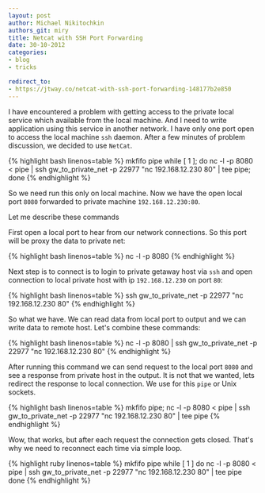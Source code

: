 ```yaml
---
layout: post
author: Michael Nikitochkin
authors_git: miry
title: Netcat with SSH Port Forwarding
date: 30-10-2012
categories:
- blog
- tricks

redirect_to:
- https://jtway.co/netcat-with-ssh-port-forwarding-148177b2e850
---
```


I have encountered a problem with getting access to the private local service which available from the local machine.
And I need to write application using this service in another network.
I have only one port open to access the local machine `ssh` daemon.
After a few minutes of problem discussion, we decided to use `NetCat`.

{% highlight bash linenos=table %}
mkfifo pipe
while [ 1 ]; do nc -l -p 8080 < pipe | ssh gw_to_private_net -p 22977  "nc 192.168.12.230 80" | tee pipe; done
{% endhighlight %}

So we need run this only on local machine. Now we have the open local port `8080` forwarded to private machine `192.168.12.230:80`.

Let me describe these commands

<!--cut-->

First open a local port to hear from our network connections. So this port will be proxy the data to private net:

{% highlight bash linenos=table %}
nc -l -p 8080
{% endhighlight %}

Next step is to connect is to login to private getaway host via `ssh` and open connection to local private host with ip `192.168.12.230` on port `80`:

{% highlight bash linenos=table %}
ssh gw_to_private_net -p 22977  "nc 192.168.12.230 80"
{% endhighlight %}

So what we have. We can read data from local port to output and we can write data to remote host. Let's combine these commands:

{% highlight bash linenos=table %}
nc -l -p 8080 | ssh gw_to_private_net -p 22977  "nc 192.168.12.230 80"
{% endhighlight %}

After running this command we can send request to the local port `8080` and see a response from private host in the output.
It is not that we wanted, lets redirect the response to local connection. We use for this `pipe` or Unix sockets.

{% highlight bash linenos=table %}
mkfifo pipe; nc -l -p 8080 < pipe | ssh gw_to_private_net -p 22977  "nc 192.168.12.230 80" | tee pipe
{% endhighlight %}

Wow, that works, but after each request the connection gets closed. That's why we need to reconnect each time via simple loop.

{% highlight ruby linenos=table %}
mkfifo pipe
while [ 1 ]
do
  nc -l -p 8080 < pipe | ssh gw_to_private_net -p 22977  "nc 192.168.12.230 80" | tee pipe
done
{% endhighlight %}
